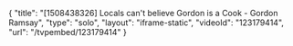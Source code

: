 {
    "title": "[1508438326] Locals can't believe Gordon is a Cook - Gordon Ramsay",
    "type": "solo",
    "layout": "iframe-static",
    "videoId": "123179414",
    "url": "\/tvpembed\/123179414"
}